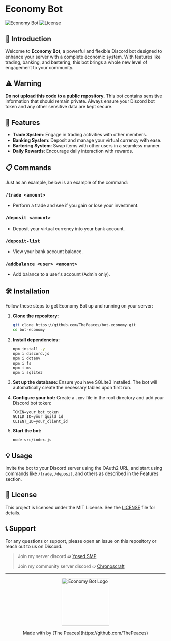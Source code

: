 # Economy Bot

![Economy Bot](https://img.shields.io/badge/discord.js-v14-blue.svg) ![License](https://img.shields.io/badge/license-MIT-green.svg)

## 🌟 Introduction

Welcome to **Economy Bot**, a powerful and flexible Discord bot designed to enhance your server with a complete economic system. With features like trading, banking, and bartering, this bot brings a whole new level of engagement to your community.

## ⚠️ Warning

**Do not upload this code to a public repository.** This bot contains sensitive information that should remain private. Always ensure your Discord bot token and any other sensitive data are kept secure.

## 🚀 Features

- **Trade System**: Engage in trading activities with other members.
- **Banking System**: Deposit and manage your virtual currency with ease.
- **Bartering System**: Swap items with other users in a seamless manner.
- **Daily Rewards**: Encourage daily interaction with rewards.

## 📋 Commands

Just as an example, below is an example of the command:

### `/trade <amount>`
- Perform a trade and see if you gain or lose your investment.

### `/deposit <amount>`
- Deposit your virtual currency into your bank account.

### `/deposit-list`
- View your bank account balance.

### `/addbalance <user> <amount>`
- Add balance to a user's account (Admin only).

## 🛠 Installation

Follow these steps to get Economy Bot up and running on your server:

1. **Clone the repository:**
    ```sh
    git clone https://github.com/ThePeaces/bot-economy.git
    cd bot-economy
    ```

2. **Install dependencies:**
    ```sh
    npm install -y
    npm i discord.js
    npm i dotenv
    npm i fs
    npm i ms
    npm i sqlite3
    ```

3. **Set up the database:**
    Ensure you have SQLite3 installed. The bot will automatically create the necessary tables upon first run.

4. **Configure your bot:**
    Create a `.env` file in the root directory and add your Discord bot token:
    ```env
    TOKEN=your_bot_token
    GUILD_ID=your_guild_id
    CLIENT_ID=your_client_id
    ```

5. **Start the bot:**
    ```sh
    node src/index.js
    ```

## 💡 Usage

Invite the bot to your Discord server using the OAuth2 URL, and start using commands like `/trade`, `/deposit`, and others as described in the Features section.

## 📝 License

This project is licensed under the MIT License. See the [LICENSE](LICENSE) file for details.

## 📞 Support

For any questions or support, please open an issue on this repository or reach out to us on Discord.
> Join my server discord ➫ [Yosed SMP](https://dsc.gg/yosedsmp)
> 
> Join my community server discord ➫ [Chronoscraft](https://dsc.gg/chronoscraft)

---

<p align="center">
  <img src="https://cdn.discordapp.com/attachments/1248487182021300236/1249381759402119250/favicon.png?ex=666718ef&is=6665c76f&hm=440e8e698e600566e510e268af9c26bc9460603a6ef714b3b4a574a9232bb3e2&" width="150" alt="Economy Bot Logo">
</p>

<p align="center">
  Made with by [The Peaces](https://github.com/ThePeaces)
</p>
